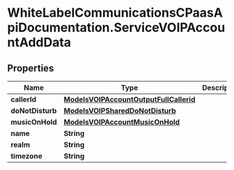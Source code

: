 # WhiteLabelCommunicationsCPaasApiDocumentation.ServiceVOIPAccountAddData

## Properties

Name | Type | Description | Notes
------------ | ------------- | ------------- | -------------
**callerId** | [**ModelsVOIPAccountOutputFullCallerid**](ModelsVOIPAccountOutputFullCallerid.md) |  | [optional] 
**doNotDisturb** | [**ModelsVOIPSharedDoNotDisturb**](ModelsVOIPSharedDoNotDisturb.md) |  | [optional] 
**musicOnHold** | [**ModelsVOIPAccountMusicOnHold**](ModelsVOIPAccountMusicOnHold.md) |  | [optional] 
**name** | **String** |  | 
**realm** | **String** |  | [optional] 
**timezone** | **String** |  | 


